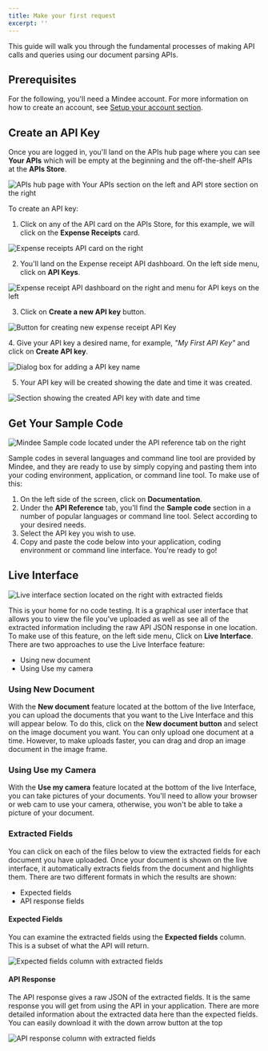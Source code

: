 ```yaml
---
title: Make your first request
excerpt: ''
---
```


This guide will walk you through the fundamental processes of making API calls and queries using our document parsing APIs.

## Prerequisites
For the following, you'll need a Mindee account. For more information on how to create an account, see [Setup your account section](https://developers.mindee.com/docs/setup-your-account).

## Create an API Key
Once you are logged in, you'll land on the APIs hub page where you can see **Your APIs** which will be empty at the beginning and the off-the-shelf APIs at the **APIs Store**. 

![APIs hub page with Your APIs section on the left and API store section on the right](https://files.readme.io/6345e3a-api-hub-page.png "create an api key")

To create an API key: 

1. Click on any of the API card on the APIs Store, for this example, we will click on the **Expense Receipts** card. 

![Expense receipts API card on the right](https://files.readme.io/f111f5b-Screenshot_2021-12-02_at_18.05.20.png "create an api key")

2. You'll land on the Expense receipt API dashboard. On the left side menu, click on **API Keys**.

![Expense receipt API dashboard on the right and menu for API keys on the left](https://files.readme.io/6c0cb60-api-dashboard1.png "api dashboard")

3. Click on **Create a new API key** button.

![Button for creating new expense receipt API Key](https://files.readme.io/86f4f94-Screenshot_2021-12-02_at_18.19.19.png "api keys")

4. Give your API key a desired name, for example, _"My First API Key"_ and click on **Create API key**.

![Dialog box for adding a API key name](https://files.readme.io/42c7047-api-key-name.png "api keys")

5. Your API key will be created showing the date and time it was created.

![Section showing the created API key with date and time](https://files.readme.io/7a51fcd-created-api.png "created api keys")

## Get Your Sample Code
![Mindee Sample code located under the API reference tab on the right](https://files.readme.io/424a9f3-expense-reciept-sample-code.png "sample code")

Sample codes in several languages and command line tool are provided by Mindee, and they are ready to use by simply copying and pasting them into your coding environment, application, or command line tool. To make use of this:

1. On the left side of the screen, click on **Documentation**.
2. Under the **API Reference** tab, you'll find the **Sample code** section in a number of popular languages or command line tool. Select according to your desired needs.
3. Select the API key you wish to use.
4. Copy and paste the code below into your application, coding environment or command line interface. You're ready to go!

## Live Interface
![Live interface section located on the right with extracted fields](https://files.readme.io/2e3e774-Screenshot_2022-01-08_at_01.02.01.png "live interface")

This is your home for no code testing. It is a graphical user interface that allows you to view the file you've uploaded as well as see all of the extracted information including the raw API JSON response in one location. To make use of this feature, on the left side menu, Click on **Live Interface**. There are two approaches to use the Live Interface feature:
- Using new document
- Using Use my camera

### Using New Document
With the **New document** feature located at the bottom of the live Interface, you can upload the documents that you want to the Live Interface and this will appear below. To do this, click on the **New document button** and select on the image document you want. You can only upload one document at a time. However, to make uploads faster, you can drag and drop an image document in the image frame.

### Using Use my Camera 
With the **Use my camera** feature located at the bottom of the live Interface, you can take pictures of your documents. You'll need to allow your browser or web cam to use your camera, otherwise, you won't be able to take a picture of your document. 

### Extracted Fields
You can click on each of the files below to view the extracted fields for each document you have uploaded. Once your document is shown on the live interface, it automatically extracts fields from the document and highlights them. There are two different formats in which the results are shown:
- Expected fields
- API response fields

#### Expected Fields
You can examine the extracted fields using the **Expected fields** column. This is a subset of what the API will return.

![Expected fields column with extracted fields](https://files.readme.io/8a451d6-expected-field.png "extracted fields")

#### API Response
The API response gives a raw JSON of the extracted fields. It is the same response you will get from using the API in your application. There are more detailed information about the extracted data here than the expected fields. You can easily download it with the down arrow button at the top

![API response column with extracted fields](https://files.readme.io/6efcfd8-api-response-field.png "extracted fields")

[Comment]:<the last two images have refused to comply, I wonder how big the image is>
